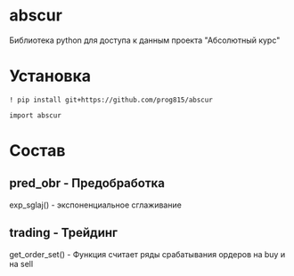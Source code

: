 # abscur
Библиотека python для доступа к данным проекта "Абсолютный курс"

# Установка
```
! pip install git+https://github.com/prog815/abscur

import abscur
```

# Состав

## pred_obr - Предобработка

exp_sglaj() - экспоненциальное сглаживание


## trading - Трейдинг

get_order_set() - Функция считает ряды срабатывания ордеров на buy и на sell
